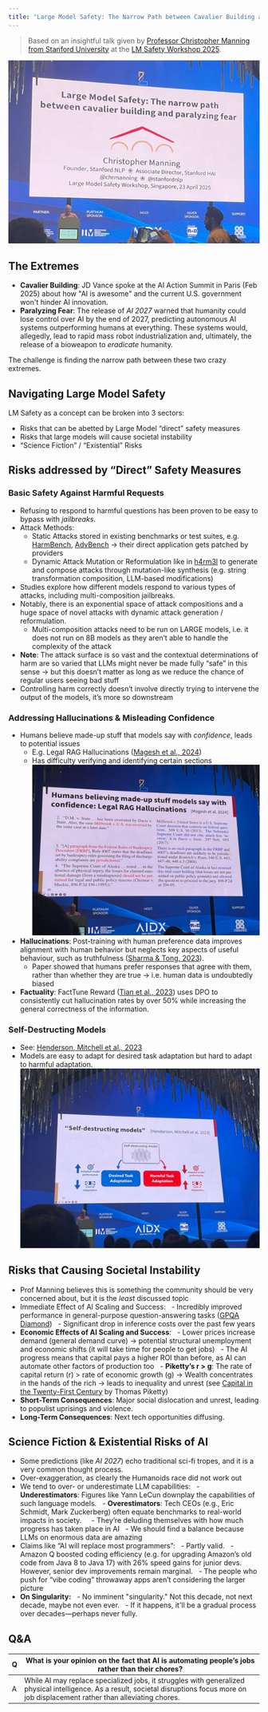 ```yaml
---
title: "Large Model Safety: The Narrow Path between Cavalier Building and Paralyzing Fear"
---
```

> Based on an insightful talk given by [Professor Christopher Manning from Stanford University](https://nlp.stanford.edu/~manning/) at the [LM Safety Workshop 2025](ai-safety/lmxsafety-25.md).

![](../../images/lmxsafety-narrow-path.png)

## The Extremes
- **Cavalier Building**: JD Vance spoke at the AI Action Summit in Paris (Feb 2025\) about how "AI is awesome" and the current U.S. government won't hinder AI innovation.
- **Paralyzing Fear**: The release of *AI 2027* warned that humanity could lose control over AI by the end of 2027, predicting autonomous AI systems outperforming humans at everything. These systems would, allegedly, lead to rapid mass robot industrialization and, ultimately, the release of a bioweapon to *eradicate* humanity.

The challenge is finding the narrow path between these two crazy extremes.

## Navigating Large Model Safety
LM Safety as a concept can be broken into 3 sectors:
- Risks that can be abetted by Large Model “direct” safety measures
- Risks that large models will cause societal instability
- “Science Fiction” / “Existential” Risks

## Risks addressed by “Direct” Safety Measures
### Basic Safety Against Harmful Requests
- Refusing to respond to harmful questions has been proven to be easy to bypass with *jailbreaks*.
- Attack Methods:
	- Static Attacks stored in existing benchmarks or test suites, e.g. [HarmBench](https://www.harmbench.org/), [AdvBench](https://paperswithcode.com/dataset/advbench) → their direct application gets patched by providers
	- Dynamic Attack Mutation or Reformulation like in [h4rm3l](https://arxiv.org/abs/2408.04811) to generate and compose attacks through mutation-like synthesis (e.g. string transformation composition, LLM-based modifications)
- Studies explore how different models respond to various types of attacks, including multi-composition jailbreaks.
- Notably, there is an exponential space of attack compositions and a huge space of novel attacks with dynamic attack generation / reformulation.
	- Multi-composition attacks need to be run on LARGE models, i.e. it does not run on 8B models as they aren’t able to handle the complexity of the attack
- **Note**: The attack surface is so vast and the contextual determinations of harm are so varied that LLMs might never be made fully “safe” in this sense → but this doesn’t matter as long as we reduce the chance of regular users seeing bad stuff
- Controlling harm correctly doesn’t involve directly trying to intervene the output of the models, it’s more so downstream

### Addressing Hallucinations & Misleading Confidence
- Humans believe made-up stuff that models say with *confidence*, leads to potential issues
	- E.g. Legal RAG Hallucinations ([Magesh et al., 2024](https://arxiv.org/abs/2405.20362))
	- Has difficulty verifying and identifying certain sections
![](../../images/legal-rag-hall.png)
- **Hallucinations**: Post-training with human preference data improves alignment with human behavior but neglects key aspects of useful behaviour, such as truthfulness ([Sharma & Tong, 2023](https://arxiv.org/abs/2310.13548)).
	- Paper showed that humans prefer responses that agree with them, rather than whether they are true → i.e. human data is undoubtedly biased
- **Factuality**: FactTune Reward ([Tian et al., 2023](https://arxiv.org/abs/2311.08401)) uses DPO to consistently cut hallucination rates by over 50% while increasing the general correctness of the information.

### Self-Destructing Models
- See: [Henderson, Mitchell et al., 2023](https://arxiv.org/abs/2211.14946)
- Models are easy to adapt for desired task adaptation but hard to adapt to harmful adaptation.
![](../../images/self-destructing.png)

## Risks that Causing Societal Instability
- Prof Manning believes this is something the community should be very concerned about, but it is the *least* discussed topic
- Immediate Effect of AI Scaling and Success:
  - Incredibly improved performance in general-purpose question-answering tasks ([GPQA Diamond](https://arxiv.org/abs/2311.12022))
  - Significant drop in inference costs over the past few years
- **Economic Effects of AI Scaling and Success**:
  - Lower prices increase demand (general demand curve) → potential structural unemployment and economic shifts (it will take time for people to get jobs)
  - The AI progress means that capital pays a higher ROI than before, as AI can automate other factors of production too
  - **Piketty’s r \> g**: The rate of capital return (r) \> rate of economic growth (g) → Wealth concentrates in the hands of the rich → leads to inequality and unrest (see [Capital in the Twenty-First Century](https://en.wikipedia.org/wiki/Capital_in_the_Twenty-First_Century) by Thomas Piketty)
- **Short-Term Consequences**: Major social dislocation and unrest, leading to populist uprisings and violence.
- **Long-Term Consequences**: Next tech opportunities diffusing.

## Science Fiction & Existential Risks of AI
- Some predictions (like *AI 2027*) echo traditional sci-fi tropes, and it is a very common thought process.
- Over-exaggeration, as clearly the Humanoids race did not work out
- We tend to over- or underestimate LLM capabilities:
  - **Underestimators**: Figures like Yann LeCun downplay the capabilities of such language models.
  - **Overestimators**: Tech CEOs (e.g., Eric Schmidt, Mark Zuckerberg) often equate benchmarks to real-world impacts in society.
    - They’re deluding themselves with how much progress has taken place in AI
  - We should find a balance because LLMs on enormous data are amazing
- Claims like “AI will replace most programmers”:
  - Partly valid.
  - Amazon Q boosted coding efficiency (e.g. for upgrading Amazon’s old code from Java 8 to Java 17\) with 26% speed gains for junior devs. However, senior dev improvements remain marginal.
  - The people who push for “vibe coding” throwaway apps aren’t considering the larger picture
- **On Singularity:**
  - No imminent "singularity." Not this decade, not next decade, maybe not even ever.
  - If it happens, it'll be a gradual process over decades—perhaps never fully.

## Q\&A

| Q   | What is your opinion on the fact that AI is automating people’s jobs rather than their chores?                                                                                               |
| --- | -------------------------------------------------------------------------------------------------------------------------------------------------------------------------------------------- |
| A   | While AI may replace specialized jobs, it struggles with generalized physical intelligence. As a result, societal disruptions focus more on job displacement rather than alleviating chores. |
